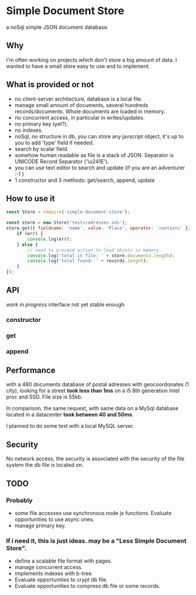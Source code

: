# Simple Document Store
a noSql simple JSON document database.

## Why
I'm often working on projects which don't store a big amount of data. I wanted to have a small store easy to use and to implement.

## What is provided or not
* no client-server architecture, database is a local file.
* manage small amount of documents, several hundreds records/documents. Whole documents are loaded in memory.
* no concurrent access, in particular in writes/updates.
* no primary key (yet?).
* no indexes.
* noSql, no structure in db, you can store any javscript object, it's up to you to add 'type' field if needed.
* search by scalar field.
* somehow human readable as file is a stack of JSON. Separator is UNICODE Record Separator ('\u241E').
* you can use text editor to search and update (if you are an adventurer :-) )
* 1 constructor and 3 methods: get/search, append, update

## How to use it
```javascript
const Store = require('simple-document-store');

const store = new Store('tests/adresses.sds');
store.get({ fieldname: 'name', value: 'Place', operator: 'contains' }, function (err, records) {
    if (err) {
        console.log(err);
    } else {
        // need to proceed action to load objets in memory.
        console.log('total in file: ' + store.documents.length);
        console.log('total found: ' + records.length);
    }
});
```

## API
*work in progress* interface not yet stable enough.

### constructor

### get

### append

## Performance
with a 480 documents database of postal adresses with geocoordonates (1 city), looking for a street **took less than 1ms** on a i5 8th generation Intel proc and SSD. File size is 55kb.

In comparison, the same request, with same data on a MySql database located in a datacenter **took between 40 and 50ms**.

I planned to do some test with a local MySQL server.

## Security
No network access, the security is associated with the security of the file system the db file is located on.

## TODO
### Probably
* some file accesses use synchronous node js functions. Evaluate opportunities to use async ones.
* manage primary key.

### If i need it, this is just ideas. may be a "Less Simple Document Store".
* define a scalable file format with pages.
* manage concurrent access.
* implements indexes with b-tree.
* Evaluate opportunities to crypt db file.
* Evaluate opportunities to compress db file or some records.